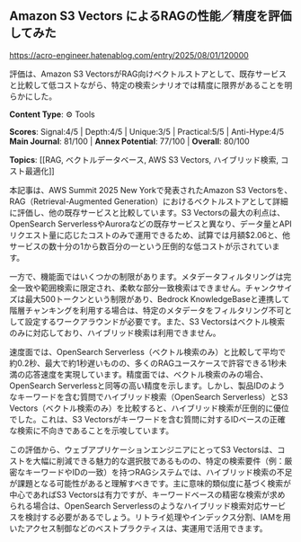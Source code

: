 ## Amazon S3 Vectors によるRAGの性能／精度を評価してみた

https://acro-engineer.hatenablog.com/entry/2025/08/01/120000

評価は、Amazon S3 VectorsがRAG向けベクトルストアとして、既存サービスと比較して低コストながら、特定の検索シナリオでは精度に限界があることを明らかにした。

**Content Type**: ⚙️ Tools

**Scores**: Signal:4/5 | Depth:4/5 | Unique:3/5 | Practical:5/5 | Anti-Hype:4/5
**Main Journal**: 81/100 | **Annex Potential**: 77/100 | **Overall**: 80/100

**Topics**: [[RAG, ベクトルデータベース, AWS S3 Vectors, ハイブリッド検索, コスト最適化]]

本記事は、AWS Summit 2025 New Yorkで発表されたAmazon S3 Vectorsを、RAG（Retrieval-Augmented Generation）におけるベクトルストアとして詳細に評価し、他の既存サービスと比較しています。S3 Vectorsの最大の利点は、OpenSearch ServerlessやAuroraなどの既存サービスと異なり、データ量とAPIリクエスト量に応じたコストのみで運用できるため、試算では月額$2.06と、他サービスの数十分の1から数百分の一という圧倒的な低コストが示されています。

一方で、機能面ではいくつかの制限があります。メタデータフィルタリングは完全一致や範囲検索に限定され、柔軟な部分一致検索はできません。チャンクサイズは最大500トークンという制限があり、Bedrock KnowledgeBaseと連携して階層チャンキングを利用する場合は、特定のメタデータをフィルタリング不可として設定するワークアラウンドが必要です。また、S3 Vectorsはベクトル検索のみに対応しており、ハイブリッド検索は利用できません。

速度面では、OpenSearch Serverless（ベクトル検索のみ）と比較して平均で約0.2秒、最大で約1秒遅いものの、多くのRAGユースケースで許容できる1秒未満の応答速度を実現しています。精度面では、ベクトル検索のみの場合、OpenSearch Serverlessと同等の高い精度を示します。しかし、製品IDのようなキーワードを含む質問でハイブリッド検索（OpenSearch Serverless）とS3 Vectors（ベクトル検索のみ）を比較すると、ハイブリッド検索が圧倒的に優位でした。これは、S3 Vectorsがキーワードを含む質問に対するIDベースの正確な検索に不向きであることを示唆しています。

この評価から、ウェブアプリケーションエンジニアにとってS3 Vectorsは、コストを大幅に削減できる魅力的な選択肢であるものの、特定の検索要件（例：厳密なキーワードやIDの一致）を持つRAGシステムでは、ハイブリッド検索の不足が課題となる可能性があると理解すべきです。主に意味的類似度に基づく検索が中心であればS3 Vectorsは有力ですが、キーワードベースの精密な検索が求められる場合は、OpenSearch Serverlessのようなハイブリッド検索対応サービスを検討する必要があるでしょう。リトライ処理やインデックス分割、IAMを用いたアクセス制御などのベストプラクティスは、実運用で活用できます。